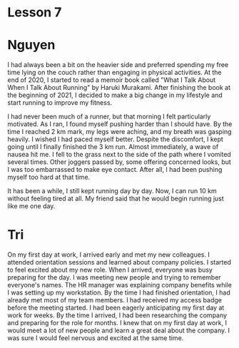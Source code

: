 # Lesson 7
# Nguyen

I had always been a bit on the heavier side and preferred spending my free time lying on the couch rather than engaging in physical activities. At the end of 2020, I started to read a memoir book called "What I Talk About When I Talk About Running" by Haruki Murakami. After finishing the book at the beginning of 2021, I decided to make a big change in my lifestyle and start running to improve my fitness. 

I had never been much of a runner, but that morning I felt particularly motivated. As I ran, I found myself pushing harder than I should have. By the time I reached 2 km mark, my legs were aching, and my breath was gasping heavily. I wished I had paced myself better. Despite the discomfort, I kept going until I finally finished the 3 km run. Almost immediately, a wave of nausea hit me. I fell to the grass next to the side of the path where I vomited several times. Other joggers passed by, some offering concerned looks, but I was too embarrassed to make eye contact. After all, I had been pushing myself too hard at that time. 

It has been a while, I still kept running day by day. Now, I can run 10 km without feeling tired at all. My friend said that he would begin running just like me one day.

# Tri

On my first day at work, I arrived early and met my new colleagues. I attended orientation sessions and learned about company policies. I started to feel excited about my new role. When I arrived, everyone was busy preparing for the day. I was meeting new people and trying to remember everyone's names. The HR manager was explaining company benefits while I was setting up my workstation. By the time I had finished orientation, I had already met most of my team members. I had received my access badge before the meeting started. I had been eagerly anticipating my first day at work for weeks. By the time I arrived, I had been researching the company and preparing for the role for months. I knew that on my first day at work, I would meet a lot of new people and learn a great deal about the company. I was sure I would feel nervous and excited at the same time.
